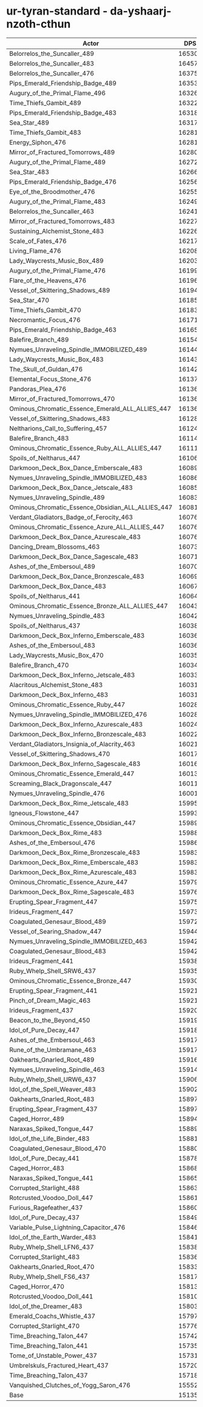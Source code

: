 # ur-tyran-standard - da-yshaarj-nzoth-cthun
| Actor | DPS | Increase |
|---|:---:|:---:|
|Belorrelos_the_Suncaller_489|165305|9.22%|
|Belorrelos_the_Suncaller_483|164572|8.74%|
|Belorrelos_the_Suncaller_476|163750|8.19%|
|Pips_Emerald_Friendship_Badge_489|163530|8.05%|
|Augury_of_the_Primal_Flame_496|163267|7.87%|
|Time_Thiefs_Gambit_489|163225|7.85%|
|Pips_Emerald_Friendship_Badge_483|163189|7.82%|
|Sea_Star_489|163172|7.81%|
|Time_Thiefs_Gambit_483|162819|7.58%|
|Energy_Siphon_476|162814|7.57%|
|Mirror_of_Fractured_Tomorrows_489|162805|7.57%|
|Augury_of_the_Primal_Flame_489|162729|7.52%|
|Sea_Star_483|162668|7.48%|
|Pips_Emerald_Friendship_Badge_476|162564|7.41%|
|Eye_of_the_Broodmother_476|162558|7.40%|
|Augury_of_the_Primal_Flame_483|162497|7.36%|
|Belorrelos_the_Suncaller_463|162418|7.31%|
|Mirror_of_Fractured_Tomorrows_483|162275|7.22%|
|Sustaining_Alchemist_Stone_483|162262|7.21%|
|Scale_of_Fates_476|162179|7.15%|
|Living_Flame_476|162082|7.09%|
|Lady_Waycrests_Music_Box_489|162033|7.06%|
|Augury_of_the_Primal_Flame_476|161991|7.03%|
|Flare_of_the_Heavens_476|161964|7.01%|
|Vessel_of_Skittering_Shadows_489|161941|7.00%|
|Sea_Star_470|161857|6.94%|
|Time_Thiefs_Gambit_470|161833|6.93%|
|Necromantic_Focus_476|161713|6.85%|
|Pips_Emerald_Friendship_Badge_463|161650|6.80%|
|Balefire_Branch_489|161546|6.74%|
|Nymues_Unraveling_Spindle_IMMOBILIZED_489|161443|6.67%|
|Lady_Waycrests_Music_Box_483|161431|6.66%|
|The_Skull_of_Guldan_476|161426|6.66%|
|Elemental_Focus_Stone_476|161375|6.62%|
|Pandoras_Plea_476|161366|6.62%|
|Mirror_of_Fractured_Tomorrows_470|161364|6.62%|
|Ominous_Chromatic_Essence_Emerald_ALL_ALLIES_447|161361|6.61%|
|Vessel_of_Skittering_Shadows_483|161287|6.56%|
|Neltharions_Call_to_Suffering_457|161241|6.53%|
|Balefire_Branch_483|161140|6.47%|
|Ominous_Chromatic_Essence_Ruby_ALL_ALLIES_447|161115|6.45%|
|Spoils_of_Neltharus_447|161064|6.42%|
|Darkmoon_Deck_Box_Dance_Emberscale_483|160892|6.30%|
|Nymues_Unraveling_Spindle_IMMOBILIZED_483|160861|6.28%|
|Darkmoon_Deck_Box_Dance_Jetscale_483|160857|6.28%|
|Nymues_Unraveling_Spindle_489|160834|6.27%|
|Ominous_Chromatic_Essence_Obsidian_ALL_ALLIES_447|160814|6.25%|
|Verdant_Gladiators_Badge_of_Ferocity_463|160767|6.22%|
|Ominous_Chromatic_Essence_Azure_ALL_ALLIES_447|160762|6.22%|
|Darkmoon_Deck_Box_Dance_Azurescale_483|160760|6.22%|
|Dancing_Dream_Blossoms_463|160737|6.20%|
|Darkmoon_Deck_Box_Dance_Sagescale_483|160716|6.19%|
|Ashes_of_the_Embersoul_489|160702|6.18%|
|Darkmoon_Deck_Box_Dance_Bronzescale_483|160696|6.17%|
|Darkmoon_Deck_Box_Dance_483|160672|6.16%|
|Spoils_of_Neltharus_441|160644|6.14%|
|Ominous_Chromatic_Essence_Bronze_ALL_ALLIES_447|160437|6.00%|
|Nymues_Unraveling_Spindle_483|160427|6.00%|
|Spoils_of_Neltharus_437|160385|5.97%|
|Darkmoon_Deck_Box_Inferno_Emberscale_483|160364|5.96%|
|Ashes_of_the_Embersoul_483|160361|5.95%|
|Lady_Waycrests_Music_Box_470|160355|5.95%|
|Balefire_Branch_470|160347|5.94%|
|Darkmoon_Deck_Box_Inferno_Jetscale_483|160334|5.94%|
|Alacritous_Alchemist_Stone_483|160319|5.93%|
|Darkmoon_Deck_Box_Inferno_483|160315|5.92%|
|Ominous_Chromatic_Essence_Ruby_447|160286|5.90%|
|Nymues_Unraveling_Spindle_IMMOBILIZED_476|160284|5.90%|
|Darkmoon_Deck_Box_Inferno_Azurescale_483|160242|5.87%|
|Darkmoon_Deck_Box_Inferno_Bronzescale_483|160221|5.86%|
|Verdant_Gladiators_Insignia_of_Alacrity_463|160210|5.85%|
|Vessel_of_Skittering_Shadows_470|160176|5.83%|
|Darkmoon_Deck_Box_Inferno_Sagescale_483|160163|5.82%|
|Ominous_Chromatic_Essence_Emerald_447|160135|5.80%|
|Screaming_Black_Dragonscale_447|160119|5.79%|
|Nymues_Unraveling_Spindle_476|160012|5.72%|
|Darkmoon_Deck_Box_Rime_Jetscale_483|159958|5.69%|
|Igneous_Flowstone_447|159933|5.67%|
|Ominous_Chromatic_Essence_Obsidian_447|159893|5.64%|
|Darkmoon_Deck_Box_Rime_483|159885|5.64%|
|Ashes_of_the_Embersoul_476|159863|5.62%|
|Darkmoon_Deck_Box_Rime_Bronzescale_483|159838|5.61%|
|Darkmoon_Deck_Box_Rime_Emberscale_483|159836|5.61%|
|Darkmoon_Deck_Box_Rime_Azurescale_483|159834|5.60%|
|Ominous_Chromatic_Essence_Azure_447|159798|5.58%|
|Darkmoon_Deck_Box_Rime_Sagescale_483|159767|5.56%|
|Erupting_Spear_Fragment_447|159757|5.55%|
|Irideus_Fragment_447|159736|5.54%|
|Coagulated_Genesaur_Blood_489|159726|5.53%|
|Vessel_of_Searing_Shadow_447|159445|5.35%|
|Nymues_Unraveling_Spindle_IMMOBILIZED_463|159428|5.34%|
|Coagulated_Genesaur_Blood_483|159425|5.33%|
|Irideus_Fragment_441|159382|5.31%|
|Ruby_Whelp_Shell_SRW6_437|159350|5.29%|
|Ominous_Chromatic_Essence_Bronze_447|159301|5.25%|
|Erupting_Spear_Fragment_441|159219|5.20%|
|Pinch_of_Dream_Magic_463|159215|5.20%|
|Irideus_Fragment_437|159206|5.19%|
|Beacon_to_the_Beyond_450|159197|5.18%|
|Idol_of_Pure_Decay_447|159187|5.18%|
|Ashes_of_the_Embersoul_463|159174|5.17%|
|Rune_of_the_Umbramane_463|159172|5.17%|
|Oakhearts_Gnarled_Root_489|159166|5.16%|
|Nymues_Unraveling_Spindle_463|159145|5.15%|
|Ruby_Whelp_Shell_URW6_437|159069|5.10%|
|Idol_of_the_Spell_Weaver_483|159026|5.07%|
|Oakhearts_Gnarled_Root_483|158978|5.04%|
|Erupting_Spear_Fragment_437|158974|5.04%|
|Caged_Horror_489|158946|5.02%|
|Naraxas_Spiked_Tongue_447|158895|4.98%|
|Idol_of_the_Life_Binder_483|158811|4.93%|
|Coagulated_Genesaur_Blood_470|158802|4.92%|
|Idol_of_Pure_Decay_441|158788|4.91%|
|Caged_Horror_483|158681|4.84%|
|Naraxas_Spiked_Tongue_441|158657|4.83%|
|Corrupted_Starlight_488|158632|4.81%|
|Rotcrusted_Voodoo_Doll_447|158619|4.80%|
|Furious_Ragefeather_437|158608|4.79%|
|Idol_of_Pure_Decay_437|158491|4.72%|
|Variable_Pulse_Lightning_Capacitor_476|158467|4.70%|
|Idol_of_the_Earth_Warder_483|158411|4.66%|
|Ruby_Whelp_Shell_LFN6_437|158389|4.65%|
|Corrupted_Starlight_483|158368|4.64%|
|Oakhearts_Gnarled_Root_470|158338|4.62%|
|Ruby_Whelp_Shell_FS6_437|158178|4.51%|
|Caged_Horror_470|158136|4.48%|
|Rotcrusted_Voodoo_Doll_441|158109|4.47%|
|Idol_of_the_Dreamer_483|158034|4.42%|
|Emerald_Coachs_Whistle_437|157976|4.38%|
|Corrupted_Starlight_470|157769|4.24%|
|Time_Breaching_Talon_447|157426|4.01%|
|Time_Breaching_Talon_441|157350|3.96%|
|Tome_of_Unstable_Power_437|157311|3.94%|
|Umbrelskuls_Fractured_Heart_437|157206|3.87%|
|Time_Breaching_Talon_437|157183|3.85%|
|Vanquished_Clutches_of_Yogg_Saron_476|155527|2.76%|
|Base|151351|0.00%|
